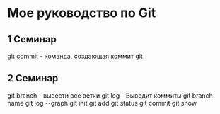 # Мое руководство по Git
## 1 Семинар
git commit - команда, создающая коммит
git

## 2 Семинар

git branch - вывести все ветки
git log - Выводит коммиты
git branch name
git log --graph
git init
git add
git status
git commit
git show